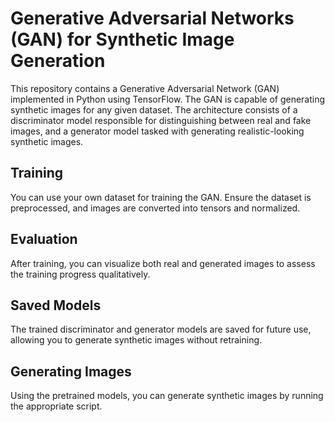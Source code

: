 # Generative Adversarial Networks (GAN) for Synthetic Image Generation
This repository contains a Generative Adversarial Network (GAN) implemented in Python using TensorFlow. The GAN is capable of generating synthetic images for any given dataset. The architecture consists of a discriminator model responsible for distinguishing between real and fake images, and a generator model tasked with generating realistic-looking synthetic images.

## Training
You can use your own dataset for training the GAN. Ensure the dataset is preprocessed, and images are converted into tensors and normalized.

## Evaluation
After training, you can visualize both real and generated images to assess the training progress qualitatively.

## Saved Models
The trained discriminator and generator models are saved for future use, allowing you to generate synthetic images without retraining.

## Generating Images
Using the pretrained models, you can generate synthetic images by running the appropriate script.
